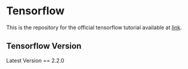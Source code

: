 # Tensorflow

This is the repository for the official tensorflow tutorial available at [link](https://www.tensorflow.org/tutorials).

## Tensorflow Version
Latest Version == 2.2.0
